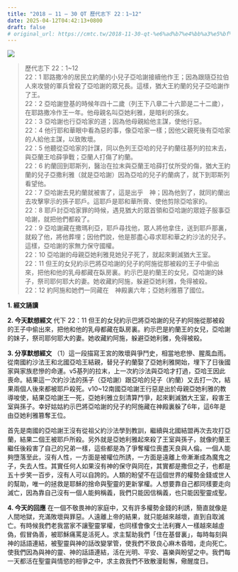```yaml
---
title: "2018 – 11 – 30 QT 歷代志下 22：1~12"
date: 2025-04-12T04:42:13+0800
draft: false
# original_url: https://cmtc.tw/2018-11-30-qt-%e6%ad%b7%e4%bb%a3%e5%bf%97%e4%b8%8b-22%ef%bc%9a112
---
```


![](/images/qt.jpg)
> 歷代志下 22：1\~12  
> 22：1 耶路撒冷的居民立約蘭的小兒子亞哈謝接續他作王；因為跟隨亞拉伯人來攻營的軍兵曾殺了亞哈謝的眾兄長。這樣，猶大王約蘭的兒子亞哈謝作了王。  
> 22：2 亞哈謝登基的時候年四十二歲（列王下八章二十六節是二十二歲），在耶路撒冷作王一年。他母親名叫亞她利雅，是暗利的孫女。  
> 22：3 亞哈謝也行亞哈家的道；因為他母親給他主謀，使他行惡。  
> 22：4 他行耶和華眼中看為惡的事，像亞哈家一樣；因他父親死後有亞哈家的人給他主謀，以致敗壞。  
> 22：5 他聽從亞哈家的計謀，同以色列王亞哈的兒子約蘭往基列的拉末去，與亞蘭王哈薛爭戰；亞蘭人打傷了約蘭。  
> 22：6 約蘭回到耶斯列，醫治在拉末與亞蘭王哈薛打仗所受的傷，猶大王約蘭的兒子亞撒利雅（就是亞哈謝）因為亞哈的兒子約蘭病了，就下到耶斯列看望他。  
> 22：7 亞哈謝去見約蘭就被害了，這是出乎　神；因為他到了，就同約蘭出去攻擊寧示的孫子耶戶。這耶戶是耶和華所膏、使他剪除亞哈家的。  
> 22：8 耶戶討亞哈家罪的時候，遇見猶大的眾首領和亞哈謝的眾姪子服事亞哈謝，就把他們都殺了。  
> 22：9 亞哈謝藏在撒瑪利亞，耶戶尋找他，眾人將他拿住，送到耶戶那裏，就殺了他，將他葬埋；因他們說，他是那盡心尋求耶和華之約沙法的兒子。這樣，亞哈謝的家無力保守國權。  
> 22：10 亞哈謝的母親亞她利雅見她兒子死了，就起來剿滅猶大王室。  
> 22：11 但王的女兒約示巴將亞哈謝的兒子約阿施從那被殺的王子中偷出來，把他和他的乳母都藏在臥房裏。約示巴是約蘭王的女兒，亞哈謝的妹子，祭司耶何耶大的妻。她收藏約阿施，躲避亞她利雅，免得被殺。  
> 22：12 約阿施和她們一同藏在　神殿裏六年；亞她利雅篡了國位。

**1. 經文誦讀**

**2.  今天默想經文**
代下 22：11 但王的女兒約示巴將亞哈謝的兒子約阿施從那被殺的王子中偷出來，把他和他的乳母都藏在臥房裏。約示巴是約蘭王的女兒，亞哈謝的妹子，祭司耶何耶大的妻。她收藏約阿施，躲避亞她利雅，免得被殺。

**3. 分享默想經文**
（1）這一段描寫王宮的敗壞與爭鬥史，相當地悲慘、腥風血雨。從南國約沙法王和北國亞哈王結親，替兒子約蘭娶了亞她利雅開始，埋下了日後國家與家族悲慘的命運。v5基列的拉末，上一次約沙法與亞哈才打過，亞哈王因此喪命。結果這一次約沙法的孫子（亞哈謝）跟亞哈的兒子（約蘭）又去打一次，結果兩個人後來都被耶戶殺死。v10\~12南國亞哈謝王行惡是出於母親亞她利雅的教導唆使，結果亞哈謝王一死，亞她利雅立刻清算鬥爭，起來剿滅猶大王室，殺害王室與孫子。幸好姑姑約示巴將亞哈謝的兒子約阿施藏在神殿裏躲了6年，這6年是由亞她利雅篡奪王位。

首先是南國的亞哈謝王沒有從祖父約沙法學到教訓，繼續與北國結盟再次去攻打亞蘭，結果二個王被耶戶所殺。另外就是亞她利雅起來殺了王室與孫子，就像約蘭王繼任後殺害了自己的兄弟一樣，這些都是為了爭奪權位喪盡天良與人倫。一個人能夠墮落至此，沒有人性，一方面是被權位所誘，一方面是遠離上帝漸漸成為魔鬼之子，失去人性。其實任何人如果沒有神的保守與同在，其實都是撒但之子，也都是五十步笑一百步，沒有人可以自誇的。人類的盼望不在這個世界的權勢金錢或世人的幫助，唯一的拯救是耶穌的捨命與聖靈的更新掌權。人想要靠自己都同樣要走向滅亡，因為靠自己沒有一個人能夠稱義，我們只能因信稱義，也只能因聖靈成聖。

**4. 今天的回應**
在一個不敬畏神的家庭中，又有許多權勢金錢的利誘，簡直就像是人間地獄，充滿敗壞與罪惡。人遠離上帝的結果，就只能越來越壞，直到自取滅亡。有時候我們老我當家不讓聖靈掌權，也同樣會像文士法利賽人一樣越來越虛偽，假冒偽善，被耶穌痛罵是活死人。求主幫助我們「住在基督裏」，每時每刻與神的話語連結，被聖靈與神的話改變掌管，使我們不致良心麻木昏暗，走向死亡。使我們因為與神的靈、神的話語連結，活在光明、平安、喜樂與盼望之中。我們每一天都活在聖靈與情慾的相爭之中，求主救我們不致散漫鬆懈，儆醒度日。
